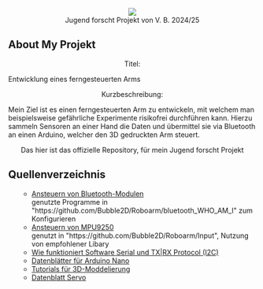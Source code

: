 <p align="center"> 
  <a href="https://wv.jugend-forscht.de/" alt="https://wv.jugend-forscht.de/"><img src="https://external-content.duckduckgo.com/iu/?u=http%3A%2F%2Fpgherxheim.de%2FJoomla%2Fimages%2FStories%2FMINT%2Fjufo.jpg&f=1&nofb=1&ipt=f4233a4066032a1d9559ceae534f90d81519946f613ada5aab55211db7eb075f&ipo=images"></a>
  <br> Jugend forscht Projekt von V. B. 2024/25</p>

## About My Projekt

<p align="center"> Titel:<p> Entwicklung eines ferngesteuerten Arms </p> </p>

<p align="center"> Kurzbeschreibung: <p> Mein Ziel ist es einen ferngesteuerten Arm zu entwickeln, mit welchem man beispielsweise gefährliche Experimente risikofrei durchführen kann. 
                  Hierzu sammeln Sensoren an einer Hand die Daten und übermittel sie via Bluetooth an einen Arduino, welcher den 3D gedruckten Arm steuert. </p> </p>

<p align="center"> Das hier ist das offizielle Repository, für mein Jugend forscht Projekt</p>

## Quellenverzeichnis

<ol>
  <ul>
      <li><a href="https://wolles-elektronikkiste.de/hc-05-und-hc-06-bluetooth-module"> Ansteuern von Bluetooth-Modulen </a>
      <br> genutzte Programme in "https://github.com/Bubble2D/Roboarm/bluetooth_WHO_AM_I" zum Konfigurieren</li>
      <li><a href="https://wolles-elektronikkiste.de/hc-05-und-hc-06-bluetooth-module"> Ansteuern von MPU9250 </a>
      <br> genutzt in "https://github.com/Bubble2D/Roboarm/Input", Nutzung von empfohlener Libary </li>
      <li><a href="https://wolles-elektronikkiste.de/hc-05-und-hc-06-bluetooth-module"> Wie funktioniert Software Serial und TX|RX Protocol (I2C) </a></li>
      <li><a href="https://docs.arduino.cc/hardware/nano/">Datenblätter für Arduino Nano</a></li>
      <li><a href="https://www.youtube.com/playlist?list=PL_28gc6LBA1ve8Aamf1izQjNlqgtBWoLS">Tutorials für 3D-Moddelierung</a></li>
      <li><a href="https://domoticx.net/wp-content/uploads/catalog/elektro/motoren/servo-mini-towerpro-sg90-9g-details.jpg">Datenblatt Servo</a></li>
  </ul>
  
</ol>
